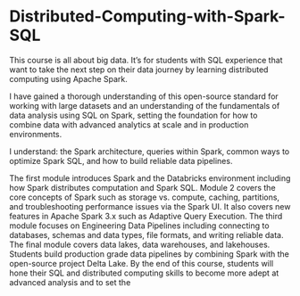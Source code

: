 # Distributed-Computing-with-Spark-SQL
This course is all about big data. It’s for students with SQL experience that want to take the next step on their data journey by learning distributed computing using Apache Spark.


I have gained a thorough understanding of this open-source standard for working with large datasets and an understanding of the fundamentals of data analysis using SQL on Spark, setting the foundation for how to combine data with advanced analytics at scale and in production environments. 

I understand: the Spark architecture, queries within Spark, common ways to optimize Spark SQL, and how to build reliable data pipelines. 

The first module introduces Spark and the Databricks environment including how Spark distributes computation and Spark SQL.
Module 2 covers the core concepts of Spark such as storage vs. compute, caching, partitions, and troubleshooting performance issues via the Spark UI. It also covers new features in Apache Spark 3.x such as Adaptive Query Execution. 
The third module focuses on Engineering Data Pipelines including connecting to databases, schemas and data types, file formats, and writing reliable data. 
The final module covers data lakes, data warehouses, and lakehouses. Students build production grade data pipelines by combining Spark with the open-source project Delta Lake. By the end of this course, students will hone their SQL and distributed computing skills to become more adept at advanced analysis and to set the 
